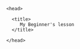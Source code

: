 <!DOCTYPE html>

  <html>
  
    <head>
      
      <title>
         My Beginner's lesson
      </title>
      
    </head>
  
  </html>

